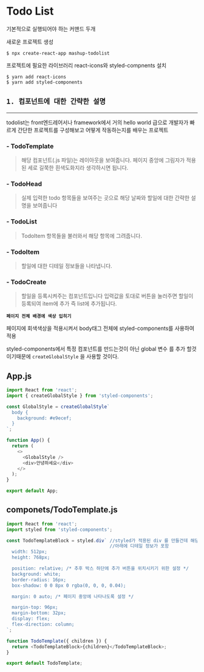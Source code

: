 # **Todo List**

기본적으로 실행되어야 하는 커맨드 두개

새로운 프로젝트 생성
```
$ npx create-react-app mashup-todolist
```
프로젝트에 필요한 라이브러리 react-icons와 styled-compnents 설치 

```
$ yarn add react-icons 
$ yarn add styled-components
```

## `1. 컴포넌트에 대한 간략한 설명`
___
todolist는 front엔드레어서나 framework에서 거의 hello world 급으로 개발자가 빠르게 간단한 프로젝트를 구성해보고 어떻게 작동하는지를 배우는 프로젝트

### **- TodoTemplate**
>해당 컴포넌트(.js 파일)는 레이아웃을 보여줍니다. 페이지 중앙에 그림자가 적용된 세로 길쭉한 흰색도화지라 생각하시면 됩니다.
### **- TodoHead**
>실제 입력한 todo 항목들을 보여주는 곳으로 해당 날짜와 할일에 대한 간략한 설명을 보여줍니다
### **- TodoList**
>TodoItem 항목들을 불러와서 해당 항목에 그려줍니다.
### **- TodoItem**
> 할일에 대한 디테일 정보들을 나타냅니다.
### **- TodoCreate**
> 할일을 등록시켜주는 컴포넌트입니다 입력값을 토대로 버튼을 눌러주면 할일이 등록되여 item에 추가 즉 list에 추가됩니다.

**`페이지 전체 배경에 색상 입히기 `**

페이지에 회색색상을 적용시켜서 body태그 전체에 styled-components를 사용하여 적용

styled-components에서 특정 컴포넌트를 만드는것이 아닌 global 변수 를 추가 할것이기때문에 ` createGlobalStyle ` 을 사용할 것이다.

## **App.js**

```js
import React from 'react';
import { createGlobalStyle } from 'styled-components';

const GlobalStyle = createGlobalStyle`
  body {
    background: #e9ecef;
  }
`;

function App() {
  return (
    <>
      <GlobalStyle />
      <div>안녕하세요</div>
    </>
  );
}

export default App;
```
## **componets/TodoTemplate.js**

```js
import React from 'react';
import styled from 'styled-components';

const TodoTemplateBlock = styled.div` //styled가 적용된 div 를 만들건데 해당 css는
                                      //아래에 디테일 정보가 포함
  width: 512px;
  height: 768px;

  position: relative; /* 추후 박스 하단에 추가 버튼을 위치시키기 위한 설정 */
  background: white;
  border-radius: 16px;
  box-shadow: 0 0 8px 0 rgba(0, 0, 0, 0.04);

  margin: 0 auto; /* 페이지 중앙에 나타나도록 설정 */

  margin-top: 96px;
  margin-bottom: 32px;
  display: flex;
  flex-direction: column;
`;

function TodoTemplate({ children }) {
  return <TodoTemplateBlock>{children}</TodoTemplateBlock>;
}

export default TodoTemplate;

```


